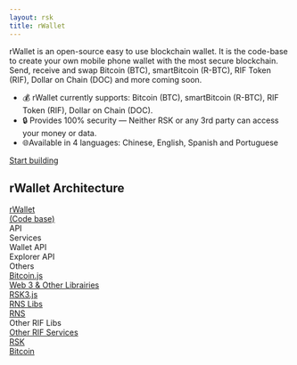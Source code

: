 ```yaml
---
layout: rsk
title: rWallet
---
```


rWallet is an open-source easy to use blockchain wallet. It is the code-base to create your own mobile phone wallet with the most secure blockchain. Send, receive and swap Bitcoin (BTC), smartBitcoin (R-BTC), RIF Token (RIF), Dollar on Chain (DOC) and more coming soon.

- 💰 rWallet currently supports: Bitcoin (BTC), smartBitcoin (R-BTC), RIF Token (RIF), Dollar on Chain (DOC). 
- 🔒 Provides 100% security — Neither RSK or any 3rd party can access your money or data.
- 🌐Available in 4 languages: Chinese, English, Spanish and Portuguese

<a href="http://github.com/rsksmart/rwallet" target="_blank" class="green-button">Start building</a>


## rWallet Architecture

<div class="graph">
    <div class="row">
    <div id="rWallet" class="col-sm-5 col-12">
        <div class="grafbox green-rsk">
            <a href="http://github.com/rsksmart/rwallet">rWallet<br>(Code base)</a>
        </div>
    </div>
    </div>
    <div id="api_services_group" class="row grafboxrow">
    <div class="col-sm-2 col-12">API<br>Services</div>
    <div class="col-sm-10 col-12">
        <div class="row justify-content-center">
            <div id="walletAPI" class="col-4">
                <div id="walletAPI_content" class="grafbox green-rsk">
                <span>Wallet API</span>
                </div>
            </div>
            <div id="explorerAPI" class="col-4">
                <div class="grafbox green-rsk">
                <span>Explorer API</span>
                </div>
            </div>
            <div class="col-4">
                <div class="grafbox grey">
                <span>Others</span>
                </div>
            </div>
        </div>
    </div>
    </div>
    <div class="row">
    <div id="bitcoinjs" class="col-2 pl-0 pr-0-sm">
        <div class="grafbox h-100 rsk_orange">
            <span class="rotate"><a href="https://www.npmjs.com/package/bitcoinjs-lib" target="_blank">Bitcoin.js</a></span>
        </div>
    </div>
    <div id="group-row" class="col-10 pr-0">
        <div class="row rowtop">
            <div class="col-3 pr-0-sm">
                <div class="grafbox h-100 rsk_orange">
                <span class="rotate"><a href="/libraries/">Web 3 & Other Librairies</a></span>
                </div>
            </div>
            <div id="rsk3" class="col-sm-4 col-3 pr-0-sm">
                <div class="grafbox h-100 rsk_orange">
                <span class="rotate"><a href="/libraries/rsk3js/">RSK3.js</a></span>
                </div>
            </div>
            <div class="col-sm-5 col-6">
                <div class="row justify-content-center">
                <div class="col-6 pr-0-sm">
                    <div class="row justify-content-center">
                        <div id="rnslibs" class="col">
                            <div class="grafbox one-third-height rsk_orange">
                            <span class=""><a href="/rif/rns/libs/">RNS Libs</a></span>
                            </div>
                        </div>
                    </div>
                    <div class="row justify-content-center">
                        <div class="col">
                            <div class="grafbox rif_blue">
                            <span class=""><a href="/rif/rns/">RNS</a></span>
                            </div>
                        </div>
                    </div>
                </div>
                <div class="col-6 pr-0-sm">
                    <div class="row justify-content-center">
                        <div class="col">
                            <div class="grafbox one-third-height grey">
                            Other RIF Libs
                            </div>
                        </div>
                    </div>
                    <div class="row justify-content-center">
                        <div class="col">
                            <div class="grafbox grey">
                            <a href="/rif/">Other RIF Services</a>
                            </div>
                        </div>
                    </div>
                </div>
                </div>
            </div>
        </div>
        <!-- fin row top --> 
        <div class="row rowbottom">
            <div class="col-12 pr-0-sm">
                <div id="graph-rsk" class="grafbox green-rsk-solid">
                <a href="/rsk/">RSK</a>
                </div>
            </div>
        </div>
    </div>
    </div>
    <div class="row has-unique-col bitcoin">
    <div class="col-12 grafbox orange-bitcoin"><a href="https://bitcoin.org/en/development" target="_blank">Bitcoin</a></div>
    </div>
</div>